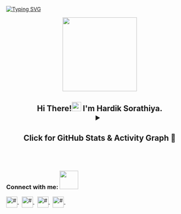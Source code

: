 [![Typing SVG](https://readme-typing-svg.demolab.com?font=Fira+Code&pause=1000&color=F73684&width=435&lines=Hi+there+%2C+I'm+Hardik+Sorathiya+;Multi+Stack+Developer+;Quick+fox+jumps+nightly+above+wizard)](https://git.io/typing-svg)

<p align="center">
  <img src="https://github.com/thompsonemerson/thompsonemerson/raw/master/cover-thompson.png" height="200"/>
</p>

<h2 align="center">Hi There!<img alt="wave" src="https://emojis.slackmojis.com/emojis/images/1588177020/8809/wave_hello.gif?1588177020" width="25"> I'm Hardik Sorathiya.

<details>

<summary> <h4> Click for GitHub Stats & Activity Graph 🚀 </h4> </summary>
  
  
[![Hardik's GitHub Activity Graph](https://activity-graph.herokuapp.com/graph?username=hardik6869&theme=react-dark)](hardik6869)
| ![Hardik's github stats](https://github-readme-stats.vercel.app/api?username=hardik6869&show_icons=true&theme=gotham) | ![Hardik GitHub Streak](https://github-readme-streak-stats.herokuapp.com/?user=hardik6869&theme=gotham) |
| --- | --- |
| [![Top Langs](https://github-readme-stats.vercel.app/api/top-langs/?username=hardik6869&layout=compact&theme=gotham)](https://github.com/hardik6869/github-readme-stats)


</details>

<br />

<h3 align="left"> Connect with me: <img src='https://raw.githubusercontent.com/ShahriarShafin/ShahriarShafin/main/Assets/handshake.gif' width="50px"> </h3>
<p align="left">
 
<a href="#" target="blank"><img align="center" src="https://www.vectorlogo.zone/logos/twitter/twitter-tile.svg" alt="#" height="30" width="30"/> </a>
&nbsp;
<a href="#" target="blank"><img align="center" src="https://www.vectorlogo.zone/logos/linkedin/linkedin-tile.svg" alt="#" height="30" width="30"/> </a>
&nbsp;
<a href="#" target="blank"><img align="center" src="https://www.vectorlogo.zone/logos/instagram/instagram-icon.svg" alt="#" height="30" width="30"/> </a>
&nbsp;
<a href="#" target="blank"><img align="center" src="https://www.vectorlogo.zone/logos/github/github-tile.svg" alt="#" height="30" width="30"/> </a>
&nbsp;
</p>

<br />

